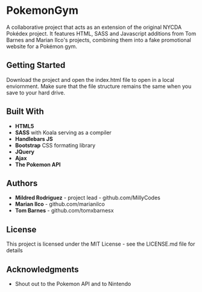 # PokemonGym
A collaborative project that acts as an extension of the original NYCDA Pokédex project. It features HTML, SASS and Javascript additions from Tom Barnes and Marian Ilco's projects, combining them into a fake promotional website for a Pokémon gym.

## Getting Started
Download the project and open the index.html file to open in a local enviornment. Make sure that the file structure remains the same when you save to your hard drive.

## Built With
* **HTML5**
* **SASS** with Koala serving as a compiler
* **Handlebars JS**
* **Bootstrap** CSS formating library
* **JQuery**
* **Ajax**
* **The Pokemon API**

## Authors
* **Mildred Rodriguez** - project lead - github.com/MillyCodes
* **Marian Ilco** - github.com/marianilco
* **Tom Barnes** - github.com/tomxbarnesx

## License 
This project is licensed under the MIT License - see the LICENSE.md file for details

## Acknowledgments
* Shout out to the Pokemon API and to Nintendo
